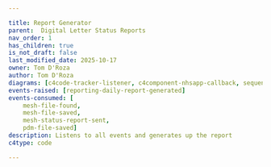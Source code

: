 ```yaml
---

title: Report Generator
parent:  Digital Letter Status Reports
nav_order: 1
has_children: true
is_not_draft: false
last_modified_date: 2025-10-17
owner: Tom D'Roza
author: Tom D'Roza
diagrams: [c4code-tracker-listener, c4component-nhsapp-callback, sequence-nhsapp-callback]
events-raised: [reporting-daily-report-generated]
events-consumed: [
    mesh-file-found,
    mesh-file-saved,
    mesh-status-report-sent,
    pdm-file-saved]
description: Listens to all events and generates up the report
c4type: code

---
```

